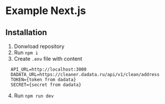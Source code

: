 # Example Next.js


## Installation

1. Donwload repository
2. Run `npm i`
3. Create `.env` file with content 
``` 
  API_URL=http://localhost:3000
  DADATA_URL=https://cleaner.dadata.ru/api/v1/clean/address
  TOKEN={token from dadata}
  SECRET={secret from dadata}
```
4. Run `npm run dev`
